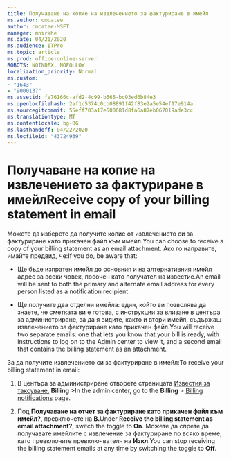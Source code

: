 ```yaml
---
title: Получаване на копие на извлечението за фактуриране в имейл
ms.author: cmcatee
author: cmcatee-MSFT
manager: mnirkhe
ms.date: 04/21/2020
ms.audience: ITPro
ms.topic: article
ms.prod: office-online-server
ROBOTS: NOINDEX, NOFOLLOW
localization_priority: Normal
ms.custom:
- "1643"
- "9000137"
ms.assetid: fe76166c-afd2-4c99-b565-bc93ed6b84e3
ms.openlocfilehash: 2af1c5374c0cb08891f42f83e2a5e54ef17e914a
ms.sourcegitcommit: 55eff703a17e500681d8fa6a87eb067019ade3cc
ms.translationtype: MT
ms.contentlocale: bg-BG
ms.lasthandoff: 04/22/2020
ms.locfileid: "43724939"
---
```

# <a name="receive-copy-of-your-billing-statement-in-email"></a><span data-ttu-id="743ae-102">Получаване на копие на извлечението за фактуриране в имейл</span><span class="sxs-lookup"><span data-stu-id="743ae-102">Receive copy of your billing statement in email</span></span>

<span data-ttu-id="743ae-103">Можете да изберете да получите копие от извлечението си за фактуриране като прикачен файл към имейл.</span><span class="sxs-lookup"><span data-stu-id="743ae-103">You can choose to receive a copy of your billing statement as an email attachment.</span></span> <span data-ttu-id="743ae-104">Ако го направите, имайте предвид, че:</span><span class="sxs-lookup"><span data-stu-id="743ae-104">If you do, be aware that:</span></span>
  
- <span data-ttu-id="743ae-105">Ще бъде изпратен имейл до основния и на алтернативния имейл адрес за всеки човек, посочен като получател на известие.</span><span class="sxs-lookup"><span data-stu-id="743ae-105">An email will be sent to both the primary and alternate email address for every person listed as a notification recipient.</span></span>

- <span data-ttu-id="743ae-106">Ще получите два отделни имейла: един, който ви позволява да знаете, че сметката ви е готова, с инструкции за влизане в центъра за администриране, за да я видите, както и втори имейл, съдържащ извлечението за фактуриране като прикачен файл.</span><span class="sxs-lookup"><span data-stu-id="743ae-106">You will receive two separate emails: one that lets you know that your bill is ready, with instructions to log on to the Admin center to view it, and a second email that contains the billing statement as an attachment.</span></span>

<span data-ttu-id="743ae-107">За да получите извлечението си за фактуриране в имейл:</span><span class="sxs-lookup"><span data-stu-id="743ae-107">To receive your billing statement in email:</span></span>
  
1. <span data-ttu-id="743ae-108">В центъра за администриране отворете страницата [Известия за таксуване.](https://go.microsoft.com/fwlink/p/?linkid=853212) **Billing** \></span><span class="sxs-lookup"><span data-stu-id="743ae-108">In the admin center, go to the **Billing** \> [Billing notifications](https://go.microsoft.com/fwlink/p/?linkid=853212) page.</span></span>

2. <span data-ttu-id="743ae-109">Под **Получаване на отчет за фактуриране като прикачен файл към имейл?**, превключете на **В.**</span><span class="sxs-lookup"><span data-stu-id="743ae-109">Under **Receive the billing statement as email attachment?**, switch the toggle to **On**.</span></span> <span data-ttu-id="743ae-110">Можете да спрете да получавате имейлите с извлечение за фактуриране по всяко време, като превключите превключвателя на **Изкл**.</span><span class="sxs-lookup"><span data-stu-id="743ae-110">You can stop receiving the billing statement emails at any time by switching the toggle to **Off**.</span></span>